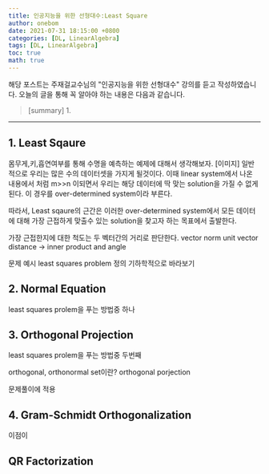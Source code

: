 ```yaml
---
title: 인공지능을 위한 선형대수:Least Square
author: onebom
date: 2021-07-31 18:15:00 +0800
categories: [DL, LinearAlgebra]
tags: [DL, LinearAlgebra]
toc: true
math: true
---
```


해당 포스트는 주재걸교수님의 "인공지능을 위한 선형대수" 강의를 듣고 작성하였습니다.
오늘의 글을 통해 꼭 알아야 하는 내용은 다음과 같습니다.
> [summary]
> 1.

---

## 1. Least Sqaure
몸무게,키,흡연여부를 통해 수명을 예측하는 예제에 대해서 생각해보자.
[이미지]
일반적으로 우리는 많은 수의 데이터셋을 가지게 될것이다. 이때 linear system에서 나온 내용에서 처럼 m>>n 이되면서 우리는 해당 데이터에 딱 맞는 solution을 가질 수 없게 된다. 이 경우를 over-determined system이라 부른다.    

따라서, Least sqaure의 근간은 이러한 over-determined system에서 모든 데이터에 대해 가장 근접하게 맞출수 있는 solution을 찾고자 하는 목표에서 출발한다.    

가장 근접한지에 대한 척도는 두 벡터간의 거리로 판단한다.
vector norm
unit vector
distance -> inner product and angle

문제 예시
least squares problem 정의
기하학적으로 바라보기

## 2. Normal Equation
least squares prolem을 푸는 방법중 하나

## 3. Orthogonal Projection
least squares prolem을 푸는 방법중 두번째

orthogonal, orthonormal set이란?
orthogonal porjection

문제풀이에 적용

## 4. Gram-Schmidt Orthogonalization
이점이

## QR Factorization